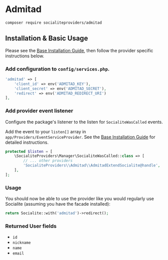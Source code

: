 # Admitad

```bash
composer require socialiteproviders/admitad
```

## Installation & Basic Usage

Please see the [Base Installation Guide](https://socialiteproviders.com/usage/), then follow the provider specific instructions below.

### Add configuration to `config/services.php`.

```php
'admitad' => [
    'client_id' => env('ADMITAD_KEY'),
    'client_secret' => env('ADMITAD_SECRET'),
    'redirect' => env('ADMITAD_REDIRECT_URI')
],
```

### Add provider event listener

Configure the package's listener to the listen for `SocialiteWasCalled` events. 

Add the event to your `listen[]` array  in `app/Providers/EventServiceProvider`. See the [Base Installation Guide](https://socialiteproviders.com/usage/) for detailed instructions.

```php
protected $listen = [
    \SocialiteProviders\Manager\SocialiteWasCalled::class => [
        // ... other providers
        'SocialiteProviders\\Admitad\\AdmitadExtendSocialite@handle',
    ],
];
```

### Usage

You should now be able to use the provider like you would regularly use Socialite (assuming you have the facade installed):

```php
return Socialite::with('admitad')->redirect();
```


### Returned User fields

- ``id``
- ``nickname``
- ``name``
- ``email``
